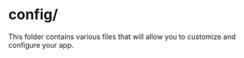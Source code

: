 # config/

This folder contains various files that will allow you to customize and configure your app.

<docmeta name="displayName" value="config">
